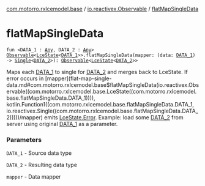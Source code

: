 [com.motorro.rxlcemodel.base](../index.md) / [io.reactivex.Observable](index.md) / [flatMapSingleData](./flat-map-single-data.md)

# flatMapSingleData

`fun <DATA_1 : `[`Any`](https://kotlinlang.org/api/latest/jvm/stdlib/kotlin/-any/index.html)`, DATA_2 : `[`Any`](https://kotlinlang.org/api/latest/jvm/stdlib/kotlin/-any/index.html)`> `[`Observable`](http://reactivex.io/RxJava/2.x/javadoc/io/reactivex/Observable.html)`<`[`LceState`](../-lce-state/index.md)`<`[`DATA_1`](flat-map-single-data.md#DATA_1)`>>.flatMapSingleData(mapper: (data: `[`DATA_1`](flat-map-single-data.md#DATA_1)`) -> `[`Single`](http://reactivex.io/RxJava/2.x/javadoc/io/reactivex/Single.html)`<`[`DATA_2`](flat-map-single-data.md#DATA_2)`>): `[`Observable`](http://reactivex.io/RxJava/2.x/javadoc/io/reactivex/Observable.html)`<`[`LceState`](../-lce-state/index.md)`<`[`DATA_2`](flat-map-single-data.md#DATA_2)`>>`

Maps each [DATA_1](flat-map-single-data.md#DATA_1) to single for [DATA_2](flat-map-single-data.md#DATA_2) and merges back to LceState.
If error occurs in [mapper](flat-map-single-data.md#com.motorro.rxlcemodel.base$flatMapSingleData(io.reactivex.Observable((com.motorro.rxlcemodel.base.LceState((com.motorro.rxlcemodel.base.flatMapSingleData.DATA_1)))), kotlin.Function1((com.motorro.rxlcemodel.base.flatMapSingleData.DATA_1, io.reactivex.Single((com.motorro.rxlcemodel.base.flatMapSingleData.DATA_2)))))/mapper) emits [LceState.Error](../-lce-state/-error/index.md).
Example: load some [DATA_2](flat-map-single-data.md#DATA_2) from server using original [DATA_1](flat-map-single-data.md#DATA_1) as a parameter.

### Parameters

`DATA_1` - Source data type

`DATA_2` - Resulting data type

`mapper` - Data mapper